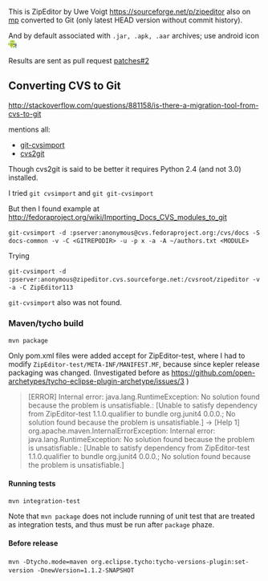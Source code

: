 
This is ZipEditor by Uwe Voigt <https://sourceforge.net/p/zipeditor>
also on [mp](http://marketplace.eclipse.org/content/eclipse-zip-editor)
converted to Git (only latest HEAD version without commit history).

And by default associated with `.jar, .apk, .aar` archives; use android icon
![](ZipEditor/icons/android_archive.png)  

Results are sent as pull request [patches#2](https://sourceforge.net/p/zipeditor/patches/2/)

## Converting CVS to Git

http://stackoverflow.com/questions/881158/is-there-a-migration-tool-from-cvs-to-git

mentions all:

- [git-cvsimport](https://www.kernel.org/pub/software/scm/git/docs/git-cvsimport.html)
- [cvs2git](http://cvs2svn.tigris.org/cvs2git.html)

Though cvs2git is said to be better it requires Python 2.4 (and not 3.0) installed.

I tried `git cvsimport` and `git git-cvsimport`

But then I found example at <http://fedoraproject.org/wiki/Importing_Docs_CVS_modules_to_git>

	git-cvsimport -d :pserver:anonymous@cvs.fedoraproject.org:/cvs/docs -S docs-common -v -C <GITREPODIR> -u -p x -a -A ~/authors.txt <MODULE>
	
Trying
	
	git-cvsimport -d :pserver:anonymous@zipeditor.cvs.sourceforge.net:/cvsroot/zipeditor -v -a -C ZipEditor113

`git-cvsimport` also was not found.

### Maven/tycho build

	mvn package

Only pom.xml files were added accept for ZipEditor-test,
where I had to modify `ZipEditor-test/META-INF/MANIFEST.MF`, because since kepler release packaging was changed. 
(Investigated before as <https://github.com/open-archetypes/tycho-eclipse-plugin-archetype/issues/3> )

> [ERROR] Internal error: java.lang.RuntimeException: No solution found because the problem is unsatisfiable.: [Unable to satisfy dependency from ZipEditor-test 1.1.0.qualifier to bundle org.junit4 0.0.0.; No solution found because the problem is unsatisfiable.] -> [Help 1]
> org.apache.maven.InternalErrorException: Internal error: java.lang.RuntimeException: No solution found because the problem is unsatisfiable.: [Unable to satisfy dependency from ZipEditor-test 1.1.0.qualifier to bundle org.junit4 0.0.0.; No solution found because the problem is unsatisfiable.]

#### Running tests

	mvn integration-test
	
Note that `mvn package` does not include running of unit test that are treated as integration tests,
and thus must be run after `package` phaze.

#### Before release

`mvn -Dtycho.mode=maven org.eclipse.tycho:tycho-versions-plugin:set-version -DnewVersion=1.1.2-SNAPSHOT`	
